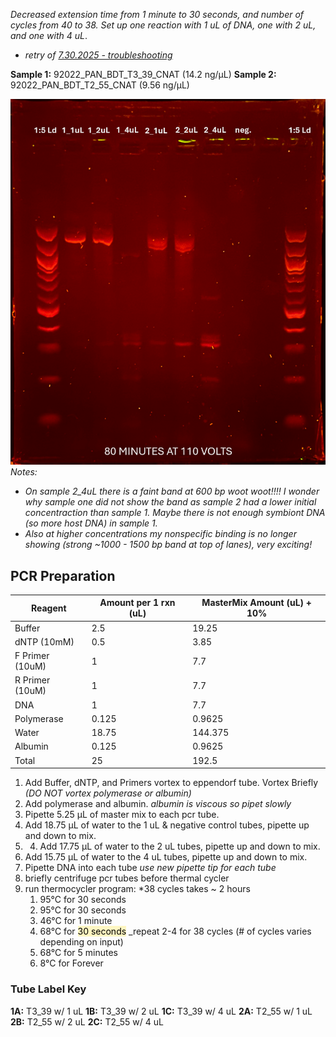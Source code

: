 *Decreased extension time from 1 minute to 30 seconds, and number of cycles from 40 to 38. Set up one reaction with 1 uL of DNA, one with 2 uL, and one with 4 uL*.
- *retry of [7.30.2025 - troubleshooting](7.30.2025%20-%20troubleshooting.md)*

**Sample 1:** 92022_PAN_BDT_T3_39_CNAT (14.2 ng/μL)
**Sample 2:** 92022_PAN_BDT_T2_55_CNAT (9.56 ng/μL)

![](psbA%20Gel%20Images/August1_2025_Gel.png)
*Notes:* 
- *On sample 2_4uL there is a faint band at 600 bp woot woot!!!! I wonder why sample one did not show the band as sample 2 had a lower initial concentraction than sample 1. Maybe there is not enough symbiont DNA (so more host DNA) in sample 1.*
- *Also at higher concentrations my nonspecific binding is no longer showing (strong ~1000 - 1500 bp band at top of lanes), very exciting!* 
## PCR Preparation

| Reagent         | Amount per 1 rxn (uL) | MasterMix Amount (uL) + 10% |
| --------------- | --------------------- | --------------------------- |
| Buffer          | 2.5                   | 19.25                       |
| dNTP (10mM)     | 0.5                   | 3.85                        |
| F Primer (10uM) | 1                     | 7.7                         |
| R Primer (10uM) | 1                     | 7.7                         |
| DNA             | 1                     | 7.7                         |
| Polymerase      | 0.125                 | 0.9625                      |
| Water           | 18.75                 | 144.375                     |
| Albumin         | 0.125                 | 0.9625                      |
| Total           | 25                    | 192.5                       |
1. Add Buffer, dNTP, and Primers vortex to eppendorf tube. Vortex Briefly 
*(DO NOT vortex polymerase or albumin)*
2. Add polymerase and albumin. 
*albumin is viscous so pipet slowly*
3. Pipette 5.25 µL of master mix to each pcr tube.
4. Add 18.75 µL of water to the 1 uL & negative control tubes, pipette up and down to mix.
5. 4. Add 17.75 µL of water to the 2 uL tubes, pipette up and down to mix.
6. Add 15.75 µL of water to the 4 uL tubes, pipette up and down to mix.
7. Pipette DNA into each  tube
*use new pipette tip for each tube*
8. briefly centrifuge pcr tubes before thermal cycler
9. run thermocycler program: *38 cycles takes ~ 2 hours
    1. 95°C for 30 seconds
    2. 95°C for 30 seconds
    3. 46°C for 1 minute
    4. 68°C for <mark style="background: #FFF3A3A6;">30 seconds</mark> _repeat 2-4 for 38 cycles (# of cycles varies depending on input)
    5. 68°C for 5 minutes
    6. 8°C for Forever

### Tube Label Key 
**1A:** T3_39 w/ 1 uL
**1B:** T3_39 w/ 2 uL 
**1C:** T3_39 w/ 4 uL 
**2A:** T2_55 w/ 1 uL
**2B:** T2_55 w/ 2 uL
**2C:** T2_55 w/ 4 uL
 